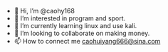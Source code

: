- 👋 Hi, I’m @caohy168
- 👀 I’m interested in program and sport.
- 🌱 I’m currently learning linux and use kali.
- 💞️ I’m looking to collaborate on making money.
- 📫 How to connect me caohuiyang666@sina.com

<!---
caohy168/caohy168 is a ✨ special ✨ repository because its `README.md` (this file) appears on your GitHub profile.
You can click the Preview link to take a look at your changes.
--->
